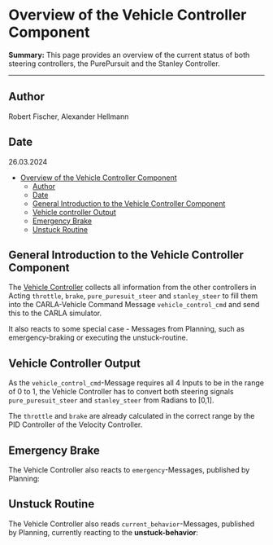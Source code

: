 # Overview of the Vehicle Controller Component

**Summary:** This page provides an overview of the current status of both steering controllers, the PurePursuit and the Stanley Controller.

---

## Author

Robert Fischer, Alexander Hellmann



## Date

26.03.2024

<!-- TOC -->
- [Overview of the Vehicle Controller Component](#overview-of-the-vehicle-controller-component)
  - [Author](#author)
  - [Date](#date)
  - [General Introduction to the Vehicle Controller Component](#general-introduction-to-the-vehicle-controller-component)
  - [Vehicle controller Output](#vehicle-controller-output)
  - [Emergency Brake](#emergency-brake)
  - [Unstuck Routine](#unstuck-routine)
<!-- TOC -->

## General Introduction to the Vehicle Controller Component

The [Vehicle Controller](../../code/acting/src/acting/vehicle_controller.py) collects all information from the other controllers in Acting ```throttle```, ```brake```, ```pure_puresuit_steer``` and ```stanley_steer``` to fill them into the CARLA-Vehicle Command Message ```vehicle_control_cmd``` and send this to the CARLA simulator.

It also reacts to some special case - Messages from Planning, such as emergency-braking or executing the unstuck-routine.

## Vehicle Controller Output

As the ```vehicle_control_cmd```-Message requires all 4 Inputs to be in the range of 0 to 1, the Vehicle Controller has to convert both steering signals ```pure_puresuit_steer``` and ```stanley_steer``` from Radians to [0,1].

The ```throttle``` and ```brake``` are already calculated in the correct range by the PID Controller of the Velocity Controller.

## Emergency Brake

The Vehicle Controller also reacts to ```emergency```-Messages, published by Planning:

## Unstuck Routine

The Vehicle Controller also reads ```current_behavior```-Messages, published by Planning, currently reacting to the **unstuck-behavior**:
